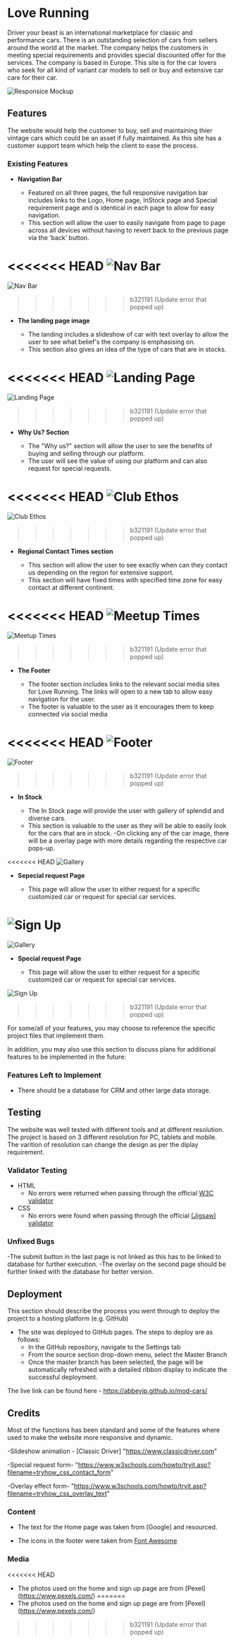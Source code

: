 # Love Running

Driver your beast is an international marketplace for classic and performance cars.
There is an outstanding selection of cars from sellers around the world at the market. The company helps the customers in meeting special requirements and provides special discounted offer for the services. The company is based in Europe. This site is for the car lovers who seek for all kind of variant car models to sell or buy and extensive car care for their car.


![Responsice Mockup](https://github.com/Abbeyjp/mod-cars/blob/main/assets/images/AllResolution.png)

## Features 

The website would help the customer to buy, sell and maintaining thier vintage cars which could be an asset if fully maintained. As this site has a customer support team which help the client to ease  the process.

### Existing Features

- __Navigation Bar__

  - Featured on all three pages, the full responsive navigation bar includes links to the Logo, Home page, InStock page and Special requirement page and is identical in each page to allow for easy navigation.
  - This section will allow the user to easily navigate from page to page across all devices without having to revert back to the previous page via the ‘back’ button. 

<<<<<<< HEAD
![Nav Bar](https://github.com/lucyrush/readme-template/blob/master/media/love_running_nav.png)
=======
![Nav Bar](https://github.com/Abbeyjp/mod-cars/blob/main/assets/images/menubar.png)
>>>>>>> b321191 (Update error that popped up)

- __The landing page image__

  - The landing includes a slideshow of car with text overlay to allow the user to see what belief's the company is emphasising on. 
  - This section also gives an idea of the type of cars that are in stocks.

<<<<<<< HEAD
![Landing Page](https://github.com/lucyrush/readme-template/blob/master/media/love_running_landing.png)
=======
![Landing Page](https://github.com/Abbeyjp/mod-cars/blob/main/assets/images/slideanim.png)
>>>>>>> b321191 (Update error that popped up)

- __Why Us? Section__

  - The "Why us?" section will allow the user to see the benefits of buying and selling through our platform. 
  - The user will see the value of using our platform and can also request for special requests.

<<<<<<< HEAD
![Club Ethos](https://github.com/lucyrush/readme-template/blob/master/media/love_running_ethos.png)
=======
![Club Ethos](https://github.com/Abbeyjp/mod-cars/blob/main/assets/images/value.png)
>>>>>>> b321191 (Update error that popped up)

- __Regional Contact Times section__

  - This section will allow the user to see exactly when can they contact us depending on the region for extensive support. 
  - This section will have fixed times with specified time zone for easy contact at different continent.

<<<<<<< HEAD
![Meetup Times](https://github.com/lucyrush/readme-template/blob/master/media/love_running_times.png)
=======
![Meetup Times](https://github.com/Abbeyjp/mod-cars/blob/main/assets/images/contact.png)
>>>>>>> b321191 (Update error that popped up)

- __The Footer__ 

  - The footer section includes links to the relevant social media sites for Love Running. The links will open to a new tab to allow easy navigation for the user. 
  - The footer is valuable to the user as it encourages them to keep connected via social media

<<<<<<< HEAD
![Footer](https://github.com/lucyrush/readme-template/blob/master/media/love_running_footer.png)
=======
![Footer](https://github.com/Abbeyjp/mod-cars/blob/main/assets/images/social.png)
>>>>>>> b321191 (Update error that popped up)

- __In Stock__

  - The In Stock page will provide the user with gallery of splendid and diverse cars. 
  - This section is valuable to the user as they will be able to easily look for the cars that are in stock.
  -On clicking any of the car image, there will be a overlay page with more details regarding the respective car pops-up.

<<<<<<< HEAD
![Gallery](https://github.com/lucyrush/readme-template/blob/master/media/love_running_gallery.png)

- __Sepecial request Page__

  - This page will allow the user to either request for a specific customized car or request for special car services. 

![Sign Up](https://github.com/lucyrush/readme-template/blob/master/media/love_running_signup.png)
=======
![Gallery](https://github.com/Abbeyjp/mod-cars/blob/main/assets/images/SecondPC2.png)

- __Special request Page__

  - This page will allow the user to either request for a specific customized car or request for special car services. 

![Sign Up](https://github.com/Abbeyjp/mod-cars/blob/main/assets/images/SpecialReq.png)
>>>>>>> b321191 (Update error that popped up)

For some/all of your features, you may choose to reference the specific project files that implement them.

In addition, you may also use this section to discuss plans for additional features to be implemented in the future:

### Features Left to Implement

- There should be a database for CRM and other large data storage.

## Testing 

The website was well tested with different tools and at different resolution. The project is based on 3 different resolution for PC, tablets and mobile. The varition of resolution can change the design as per the diplay requirement.


### Validator Testing 

- HTML
  - No errors were returned when passing through the official [W3C validator](https://validator.w3.org/nu/?doc=https%3A%2F%2Fcode-institute-org.github.io%2Flove-running-2.0%2Findex.html)
- CSS
  - No errors were found when passing through the official [(Jigsaw) validator](https://jigsaw.w3.org/css-validator/validator?uri=https%3A%2F%2Fvalidator.w3.org%2Fnu%2F%3Fdoc%3Dhttps%253A%252F%252Fcode-institute-org.github.io%252Flove-running-2.0%252Findex.html&profile=css3svg&usermedium=all&warning=1&vextwarning=&lang=en#css)

### Unfixed Bugs

-The submit button in the last page is not linked as this has to be linked to database for further execution.
-The overlay on the second page should be further linked with the database for better version.

## Deployment

This section should describe the process you went through to deploy the project to a hosting platform (e.g. GitHub) 

- The site was deployed to GitHub pages. The steps to deploy are as follows: 
  - In the GitHub repository, navigate to the Settings tab 
  - From the source section drop-down menu, select the Master Branch
  - Once the master branch has been selected, the page will be automatically refreshed with a detailed ribbon display to indicate the successful deployment. 

The live link can be found here - https://abbeyjp.github.io/mod-cars/


## Credits 

Most of the functions has been standard and some of the features where used to make the website more responsive and dynamic.

  -Slideshow animation -  [Classic Driver] "https://www.classicdriver.com"

  -Special request form- "https://www.w3schools.com/howto/tryit.asp?filename=tryhow_css_contact_form"
  
  -Overlay effect form- "https://www.w3schools.com/howto/tryit.asp?filename=tryhow_css_overlay_text"



### Content 

- The text for the Home page was taken from [Google] and resourced.

- The icons in the footer were taken from [Font Awesome](https://fontawesome.com/)

### Media

<<<<<<< HEAD
- The photos used on the home and sign up page are from [Pexel] (https://www.pexels.com/)
=======
- The photos used on the home and sign up page are from [Pexel] (https://www.pexels.com/)
>>>>>>> b321191 (Update error that popped up)
